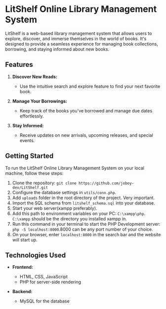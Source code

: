 # LitShelf Online Library Management System

LitShelf is a web-based library management system that allows users to explore, discover, and immerse themselves in the world of books. It's designed to provide a seamless experience for managing book collections, borrowing, and staying informed about new books.

## Features

1. **Discover New Reads:**
   - Use the intuitive search and explore feature to find your next favorite book.

2. **Manage Your Borrowings:**
   - Keep track of the books you've borrowed and manage due dates effortlessly.

3. **Stay Informed:**
   - Receive updates on new arrivals, upcoming releases, and special events.

## Getting Started

To run the LitShelf Online Library Management System on your local machine, follow these steps:

1. Clone the repository: `git clone https://github.com/joboy-dev/LitShelf.git`
2. Configure the database settings in `utils/conn.php`.
3. Add `uploads` folder in the root directory of the project. Very important.
4. Import the SQL schema from `litshelf_schema.sql` into your database.
5. Start your web server(xampp preferably).
6. Add this path to environment variables on your PC: `C:\xampp\php`. `C:\xampp` should be the directory you installed xampp in.
7. Run this command in your terminal to start the PHP Development server: `php -S localhost:8000`.8000 can be any port number of your choice.
8. On your browser, enter `localhost:8000` in the search bar and the website will start up.

## Technologies Used

- **Frontend:**
  - HTML, CSS, JavaScript
  - PHP for server-side rendering

- **Backend:**
  - MySQL for the database
